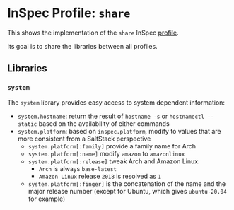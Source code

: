 # InSpec Profile: `share`

This shows the implementation of the `share` InSpec [profile](https://github.com/inspec/inspec/blob/master/docs/profiles.md).

Its goal is to share the libraries between all profiles.

## Libraries

### `system`

The `system` library provides easy access to system dependent information:

- `system.hostname`: return the result of `hostname -s` or `hostnamectl --static` based on the availability of either commands
- `system.platform`: based on `inspec.platform`, modify to values that are more consistent from a SaltStack perspective
  - `system.platform[:family]` provide a family name for Arch
  - `system.platform[:name]` modify `amazon` to `amazonlinux`
  - `system.platform[:release]` tweak Arch and Amazon Linux:
    - `Arch` is always `base-latest`
    - `Amazon Linux` release `2018` is resolved as `1`
  - `system.platform[:finger]` is the concatenation of the name and the major release number (except for Ubuntu, which gives `ubuntu-20.04` for example)
